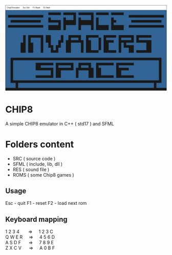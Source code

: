 ![screenshot](screenshot.jpg)

# CHIP8
A simple CHIP8 emulator in C++ ( std17 ) and SFML

# Folders content
- SRC ( source code )
- SFML ( include, lib, dll )
- RES ( sound file )
- ROMS ( some Chip8 games )

## Usage
Esc - quit
F1 - reset
F2 - load next rom

## Keyboard mapping
1 2 3 4&nbsp;&nbsp;&nbsp;&nbsp;&nbsp;&nbsp;&nbsp;=>&nbsp;&nbsp;&nbsp;&nbsp;&nbsp;1 2 3 C<br/>
Q W E R&nbsp;&nbsp;&nbsp;&nbsp;&nbsp;=>&nbsp;&nbsp;&nbsp;&nbsp;&nbsp;4 5 6 D<br/>
A S D F&nbsp;&nbsp;&nbsp;&nbsp;&nbsp;&nbsp;=>&nbsp;&nbsp;&nbsp;&nbsp;&nbsp;7 8 9 E<br/>
Z X C V&nbsp;&nbsp;&nbsp;&nbsp;&nbsp;&nbsp;=>&nbsp;&nbsp;&nbsp;&nbsp;&nbsp;A 0 B F<br/>